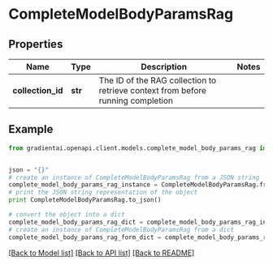 # CompleteModelBodyParamsRag


## Properties
Name | Type | Description | Notes
------------ | ------------- | ------------- | -------------
**collection_id** | **str** | The ID of the RAG collection to retrieve context from before running completion | 

## Example

```python
from gradientai.openapi.client.models.complete_model_body_params_rag import CompleteModelBodyParamsRag


json = "{}"
# create an instance of CompleteModelBodyParamsRag from a JSON string
complete_model_body_params_rag_instance = CompleteModelBodyParamsRag.from_json(json)
# print the JSON string representation of the object
print CompleteModelBodyParamsRag.to_json()

# convert the object into a dict
complete_model_body_params_rag_dict = complete_model_body_params_rag_instance.to_dict()
# create an instance of CompleteModelBodyParamsRag from a dict
complete_model_body_params_rag_form_dict = complete_model_body_params_rag.from_dict(complete_model_body_params_rag_dict)
```
[[Back to Model list]](../README.md#documentation-for-models) [[Back to API list]](../README.md#documentation-for-api-endpoints) [[Back to README]](../README.md)


